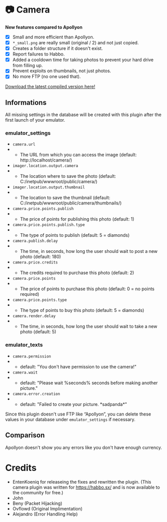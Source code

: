 # 📷 Camera

**New features compared to Apollyon**
- [x] Small and more efficient than Apollyon.
- [x] `*_small.png` are really small (original / 2) and not just copied.
- [x] Creates a folder structure if it doesn't exist.
- [x] Report failures to Habbo.
- [x] Added a cooldown time for taking photos to prevent your hard drive from filling up.
- [x] Prevent exploits on thumbnails, not just photos.
- [x] No more FTP (no one used that).

[Download the latest compiled version here!](https://github.com/duckietm/Arcturus-Morningstar-Extended/blob/main/Plugins/Camera/Compiled/Camera-1.6.jar)

## Informations
All missing settings in the database will be created with this plugin after the first launch of your emulator.
### emulator_settings
- `camera.url`
- - The URL from which you can access the image (default: http://localhost/camera/)
- `imager.location.output.camera`
- - The location where to save the photo (default: C:/inetpub/wwwroot/public/camera/)
- `imager.location.output.thumbnail`
- - The location to save the thumbnail (default: C:/inetpub/wwwroot/public/camera/thumbnails/)
- `camera.price.points.publish`
- - The price of points for publishing this photo (default: 1)
- `camera.price.points.publish.type`
- - The type of points to publish (default: 5 = diamonds)
- `camera.publish.delay`
- - The time, in seconds, how long the user should wait to post a new photo (default: 180)
- `camera.price.credits`
- - The credits required to purchase this photo (default: 2)
- `camera.price.points`
- - The price of points to purchase this photo (default: 0 = no points required)
- `camera.price.points.type`
- - The type of points to buy this photo (default: 5 = diamonds)
- `camera.render.delay`
- - The time, in seconds, how long the user should wait to take a new photo (default: 5)
### emulator_texts
- `camera.permission`
- - default: "You don't have permission to use the camera!"
- `camera.wait`
- - default: "Please wait %seconds% seconds before making another picture."
- `camera.error.creation`
- - default: "Failed to create your picture. \*sadpanda\*"

Since this plugin doesn't use FTP like “Apollyon”, you can delete these values ​​in your database under `emulator_settings` if necessary.

## Comparison
Apollyon doesn't show you any errors like you don't have enough currency.

# Credits

- EntenKoeniq for releaseing the fixes and rewritten the plugin. (This camera plugin was written for https://habbo.sx/ and is now available to the community for free.)
- John
- Beny (Packet Hijacking)
- Ovflowd (Original Implimentation)
- Alejandro (Error Handling Help)
